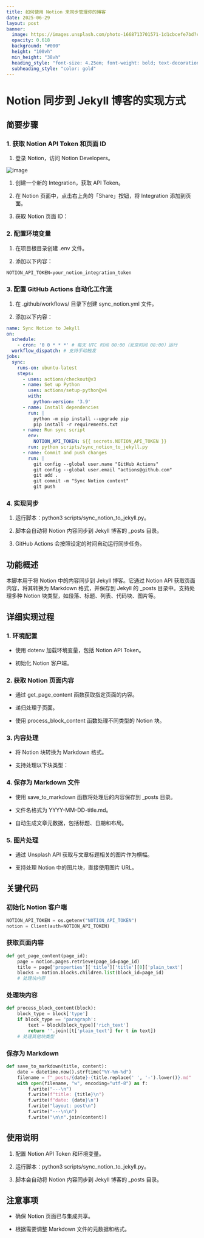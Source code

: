 ```yaml
---
title: 如何使用 Notion 来同步管理你的博客
date: 2025-06-29
layout: post
banner:
  image: https://images.unsplash.com/photo-1668713701571-1d1cbcefe7bd?crop=entropy&cs=tinysrgb&fit=max&fm=jpg&ixid=M3w2OTIwMzJ8MHwxfHJhbmRvbXx8fHx8fHx8fDE3NTEyMjE3MDN8&ixlib=rb-4.1.0&q=80&w=1080
  opacity: 0.618
  background: "#000"
  height: "100vh"
  min_height: "38vh"
  heading_style: "font-size: 4.25em; font-weight: bold; text-decoration: underline"
  subheading_style: "color: gold"
---
```


# Notion 同步到 Jekyll 博客的实现方式

## 简要步骤

### 1. 获取 Notion API Token 和页面 ID

1. 登录 Notion，访问 Notion Developers。

![image](https://prod-files-secure.s3.us-west-2.amazonaws.com/a7a0cc5a-89b9-4cda-8686-1fba0ca52f40/d19c1afe-dea5-4312-9333-786b0ba83054/image.png?X-Amz-Algorithm=AWS4-HMAC-SHA256&X-Amz-Content-Sha256=UNSIGNED-PAYLOAD&X-Amz-Credential=ASIAZI2LB466T7UOVVNW%2F20250629%2Fus-west-2%2Fs3%2Faws4_request&X-Amz-Date=20250629T182822Z&X-Amz-Expires=3600&X-Amz-Security-Token=IQoJb3JpZ2luX2VjELL%2F%2F%2F%2F%2F%2F%2F%2F%2F%2FwEaCXVzLXdlc3QtMiJIMEYCIQDVXwK7sntJ08vhcySeGf7yGtmsdB0rPTkxvIjoJ7EtXAIhAI73df1mYhLMzJASp21T%2F9jhPAeRrQzCpMqWjOvB0snhKogECKv%2F%2F%2F%2F%2F%2F%2F%2F%2F%2FwEQABoMNjM3NDIzMTgzODA1Igz1a8TIPaykRlmOuSgq3APQwv6N%2Bqx1WIuL0KUuOuLBkHKj4TjU93R7tu5TmhDSO2NHBnHJiFRiXp23f5ZWJxzzhoZNcAruQwBKx3O9W672pQKO%2FUoiOCZKstmDl0jyR0lbhnwg0aMH8KPInPNDjCRa%2FhYXerwpQIrNMNASGOKDjsr6Yz%2BRny7IwNeyC%2FWcgM0gnbjEbyKFj%2BnQXupEgHPaLatB5k5T1IA9onNKY9TX%2Bvh5xwmRPLqHgRZvtxiFtTseYZBnh6uoAFzvbUWajnjLgppB6v%2FFKASkRhC5eYhkpNV4KDmS%2BgJmLMZ3LJdEA%2FMOG4Wcorff42rnalK3S%2BxrVLG7fZvYkdtcaL1UYim9Tpdh%2Fu9eOKb8JK1LsSncF0Hs5YdmiHGMdFUlx8m3Qqh69D3sL%2BKnFoq2ScgpNMreoOLTPrzzkJdZWXZixu1XdUShnmH3aXJ%2FrbLKqcVfTMN6VRhE%2B50bv2SVAIlzLP4igQHm5Wh429W8PCCPjQ%2BPZIEgTAuwf4ezZGyFAE98VyCvEM2EpV9MmYlygpmHOYQ%2FlDosTeq4sYG365gd2qrgM%2F3W1yv8VQtCCh4zDV9ViWcwT5snjA2dp5QKIt0Z0OdPvlbnS7BTApjHaR6XZ7Q7IxOPpXBZ8exte%2FS1SDDc%2BoXDBjqkAUR4ZQPlizJcpM5oMy4P87T4uUJLlNgcOlqWcbVQHEMJvh5fwFUuvN2Dia6p0UXLXxKPS4PUgTULw4%2BP7KTvGPsEgH3F5YsxgZ6PPbthnitRbr4UHLw%2F%2FY0RiA08Gvc5FEHBwCE9CVfQN%2BDDWn%2FrjEb1vZt%2FnTDZNV%2BWS2qBqdYD7MezDGuspmMuLtyT%2FAis%2FxZDbuPIrlr5so72GX1ruxd5Lr%2Bt&X-Amz-Signature=c58cd7a9278152edabf1bb032ec2432e6cee9b5a2a9cdf3ad660b873e1094b89&X-Amz-SignedHeaders=host&x-amz-checksum-mode=ENABLED&x-id=GetObject)

1. 创建一个新的 Integration，获取 API Token。

1. 在 Notion 页面中，点击右上角的「Share」按钮，将 Integration 添加到页面。

1. 获取 Notion 页面 ID：


### 2. 配置环境变量

1. 在项目根目录创建 .env 文件。

1. 添加以下内容：

```javascript
NOTION_API_TOKEN=your_notion_integration_token
```

### 3. 配置 GitHub Actions 自动化工作流

1. 在 .github/workflows/ 目录下创建 sync_notion.yml 文件。

1. 添加以下内容：

```yaml
name: Sync Notion to Jekyll
on:
  schedule:
    - cron: '0 0 * * *' # 每天 UTC 时间 00:00（北京时间 08:00）运行
  workflow_dispatch: # 支持手动触发
jobs:
  sync:
    runs-on: ubuntu-latest
    steps:
      - uses: actions/checkout@v3
      - name: Set up Python
        uses: actions/setup-python@v4
        with:
          python-version: '3.9'
      - name: Install dependencies
        run: |
          python -m pip install --upgrade pip
          pip install -r requirements.txt
      - name: Run sync script
        env:
          NOTION_API_TOKEN: ${{ secrets.NOTION_API_TOKEN }}
        run: python scripts/sync_notion_to_jekyll.py
      - name: Commit and push changes
        run: |
          git config --global user.name "GitHub Actions"
          git config --global user.email "actions@github.com"
          git add .
          git commit -m "Sync Notion content"
          git push
```

### 4. 实现同步

1. 运行脚本：python3 scripts/sync_notion_to_jekyll.py。

1. 脚本会自动将 Notion 内容同步到 Jekyll 博客的 _posts 目录。

1. GitHub Actions 会按照设定的时间自动运行同步任务。

## 功能概述

本脚本用于将 Notion 中的内容同步到 Jekyll 博客。它通过 Notion API 获取页面内容，将其转换为 Markdown 格式，并保存到 Jekyll 的 _posts 目录中。支持处理多种 Notion 块类型，如段落、标题、列表、代码块、图片等。

## 详细实现过程

### 1. 环境配置

- 使用 dotenv 加载环境变量，包括 Notion API Token。

- 初始化 Notion 客户端。

### 2. 获取 Notion 页面内容

- 通过 get_page_content 函数获取指定页面的内容。

- 递归处理子页面。

- 使用 process_block_content 函数处理不同类型的 Notion 块。

### 3. 内容处理

- 将 Notion 块转换为 Markdown 格式。

- 支持处理以下块类型：


### 4. 保存为 Markdown 文件

- 使用 save_to_markdown 函数将处理后的内容保存到 _posts 目录。

- 文件名格式为 YYYY-MM-DD-title.md。

- 自动生成文章元数据，包括标题、日期和布局。

### 5. 图片处理

- 通过 Unsplash API 获取与文章标题相关的图片作为横幅。

- 支持处理 Notion 中的图片块，直接使用图片 URL。

## 关键代码

### 初始化 Notion 客户端

```python
NOTION_API_TOKEN = os.getenv("NOTION_API_TOKEN")
notion = Client(auth=NOTION_API_TOKEN)
```

### 获取页面内容

```python
def get_page_content(page_id):
    page = notion.pages.retrieve(page_id=page_id)
    title = page['properties']['title']['title'][0]['plain_text']
    blocks = notion.blocks.children.list(block_id=page_id)
    # 处理块内容
```

### 处理块内容

```python
def process_block_content(block):
    block_type = block['type']
    if block_type == 'paragraph':
        text = block[block_type]['rich_text']
        return ''.join([t['plain_text'] for t in text])
    # 处理其他块类型
```

### 保存为 Markdown

```python
def save_to_markdown(title, content):
    date = datetime.now().strftime("%Y-%m-%d")
    filename = f"_posts/{date}-{title.replace(' ', '-').lower()}.md"
    with open(filename, "w", encoding="utf-8") as f:
        f.write("---\n")
        f.write(f"title: {title}\n")
        f.write(f"date: {date}\n")
        f.write("layout: post\n")
        f.write("---\n\n")
        f.write("\n\n".join(content))
```

## 使用说明

1. 配置 Notion API Token 和环境变量。

1. 运行脚本：python3 scripts/sync_notion_to_jekyll.py。

1. 脚本会自动将 Notion 内容同步到 Jekyll 博客的 _posts 目录。

## 注意事项

- 确保 Notion 页面已与集成共享。

- 根据需要调整 Markdown 文件的元数据和格式。